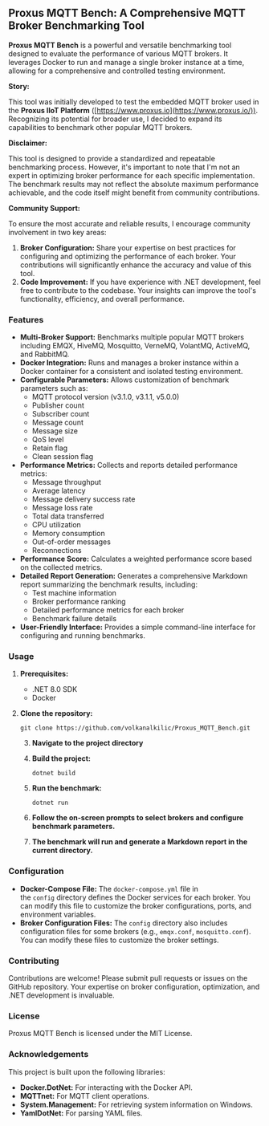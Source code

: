 Proxus MQTT Bench: A Comprehensive MQTT Broker Benchmarking Tool
----------------------------------------------------------------

**Proxus MQTT Bench** is a powerful and versatile benchmarking tool designed to evaluate the performance of various MQTT brokers. It leverages Docker to run and manage a single broker instance at a time, allowing for a comprehensive and controlled testing environment.

**Story:**

This tool was initially developed to test the embedded MQTT broker used in the **Proxus IIoT Platform** ([https://www.proxus.io](https://www.proxus.io/)). Recognizing its potential for broader use, I decided to expand its capabilities to benchmark other popular MQTT brokers.

**Disclaimer:**

This tool is designed to provide a standardized and repeatable benchmarking process. However, it's important to note that I'm not an expert in optimizing broker performance for each specific implementation. The benchmark results may not reflect the absolute maximum performance achievable, and the code itself might benefit from community contributions.

**Community Support:**

To ensure the most accurate and reliable results, I encourage community involvement in two key areas:

1. **Broker Configuration:** Share your expertise on best practices for configuring and optimizing the performance of each broker. Your contributions will significantly enhance the accuracy and value of this tool.
2. **Code Improvement:** If you have experience with .NET development, feel free to contribute to the codebase. Your insights can improve the tool's functionality, efficiency, and overall performance.

### Features

- **Multi-Broker Support:** Benchmarks multiple popular MQTT brokers including EMQX, HiveMQ, Mosquitto, VerneMQ, VolantMQ, ActiveMQ, and RabbitMQ.
- **Docker Integration:** Runs and manages a broker instance within a Docker container for a consistent and isolated testing environment.
- **Configurable Parameters:** Allows customization of benchmark parameters such as:
  - MQTT protocol version (v3.1.0, v3.1.1, v5.0.0)
  - Publisher count
  - Subscriber count
  - Message count
  - Message size
  - QoS level
  - Retain flag
  - Clean session flag
- **Performance Metrics:** Collects and reports detailed performance metrics:
  - Message throughput
  - Average latency
  - Message delivery success rate
  - Message loss rate
  - Total data transferred
  - CPU utilization
  - Memory consumption
  - Out-of-order messages
  - Reconnections
- **Performance Score:** Calculates a weighted performance score based on the collected metrics.
- **Detailed Report Generation:** Generates a comprehensive Markdown report summarizing the benchmark results, including:
  - Test machine information
  - Broker performance ranking
  - Detailed performance metrics for each broker
  - Benchmark failure details
- **User-Friendly Interface:** Provides a simple command-line interface for configuring and running benchmarks.

### Usage

1. **Prerequisites:**

   - .NET 8.0 SDK
   - Docker
2. **Clone the repository:**

   ```
   git clone https://github.com/volkanalkilic/Proxus_MQTT_Bench.git
   ```

   3. **Navigate to the project directory**
   4. **Build the project:**

      ```
      dotnet build
      ```
   5. **Run the benchmark:**

      ```
      dotnet run
      ```
   6. **Follow the on-screen prompts to select brokers and configure benchmark parameters.**
   7. **The benchmark will run and generate a Markdown report in the current directory.**

### Configuration

- **Docker-Compose File:** The `docker-compose.yml` file in the `config` directory defines the Docker services for each broker. You can modify this file to customize the broker configurations, ports, and environment variables.
- **Broker Configuration Files:** The `config` directory also includes configuration files for some brokers (e.g., `emqx.conf`, `mosquitto.conf`). You can modify these files to customize the broker settings.

### Contributing

Contributions are welcome! Please submit pull requests or issues on the GitHub repository. Your expertise on broker configuration, optimization, and .NET development is invaluable.

### License

Proxus MQTT Bench is licensed under the MIT License.

### Acknowledgements

This project is built upon the following libraries:

- **Docker.DotNet:** For interacting with the Docker API.
- **MQTTnet:** For MQTT client operations.
- **System.Management:** For retrieving system information on Windows.
- **YamlDotNet:** For parsing YAML files.
